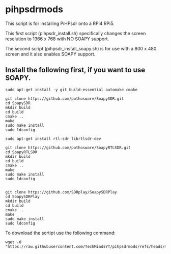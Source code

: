 # pihpsdrmods

This script is for installing PiHPsdr onto a RPi4 RPi5.

This first script (pihpsdr_install.sh) specifically changes the screen resolution to 1366 x 768 with NO SOAPY support.

The second script (pihpsdr_install_soapy.sh) is for use with a 800 x 480 screen and it also enables SOAPY support.

## Install the following first, if you want to use SOAPY.
```
sudo apt-get install -y git build-essential automake cmake

git clone https://github.com/pothosware/SoapySDR.git
cd SoapySDR
mkdir build
cd build
cmake ..
make
sudo make install
sudo ldconfig 

sudo apt-get install rtl-sdr librtlsdr-dev

git clone https://github.com/pothosware/SoapyRTLSDR.git
cd SoapyRTLSDR
mkdir build
cd build
cmake ..
make
sudo make install
sudo ldconfig 


git clone https://github.com/SDRplay/SoapySDRPlay
cd SoapySDRPlay
mkdir build
cd build
cmake ..
make
sudo make install
sudo ldconfig 

```
To download the scrtipt use the following command:
```
wget -O "https://raw.githubusercontent.com/TechMindsYT/pihpsdrmods/refs/heads/main/pihpsdr_install_soapy.sh"
```
